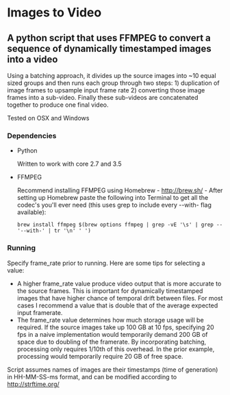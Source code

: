 # Images to Video
## A python script that uses FFMPEG to convert a sequence of dynamically timestamped images into a video
Using a batching approach, it divides up the source images into ~10 equal sized groups and then runs each group through two steps: 1) duplication of image frames to upsample input frame rate 2) converting those image frames into a sub-video. Finally these sub-videos are concatenated together to produce one final video.

Tested on OSX and Windows

### Dependencies
- Python
  
  Written to work with core 2.7 and 3.5

- FFMPEG
  
  Recommend installing FFMPEG using Homebrew - http://brew.sh/ - After setting up Homebrew paste the following into Terminal to get all the codec's you'll ever need (this uses grep to include every --with- flag available):
  ```
  brew install ffmpeg $(brew options ffmpeg | grep -vE '\s' | grep -- '--with-' | tr '\n' ' ')
  ```

### Running
Specify frame_rate prior to running. Here are some tips for selecting a value:
  - A higher frame_rate value produce video output that is more accurate to the source frames. This is important for dynamically timestamped images that have higher chance of temporal drift between files. For most cases I recommend a value that is double that of the average expected input framerate.
  - The frame_rate value determines how much storage usage will be required. If the source images take up 100 GB at 10 fps, specifying 20 fps in a naive implementation would temporarily demand 200 GB of space due to doubling of the framerate. By incorporating batching, processing only requires 1/10th of this overhead. In the prior example, processing would temporarily require 20 GB of free space.

Script assumes names of images are their timestamps (time of generation) in HH-MM-SS-ms format, and can be modified according to http://strftime.org/
